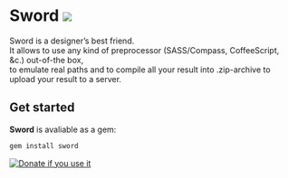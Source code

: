 Sword [![](http://so.mu/icons/sword.png)](http://so.mu/blog/sword)
=====

Sword is a designer’s best friend.  
It allows to use any kind of preprocessor (SASS/Compass, CoffeeScript, &c.) out-of-the box,  
to emulate real paths and to compile all your result into .zip-archive to upload your result to a server.

Get started
-----------

**Sword** is avaliable as a gem:
```sh
gem install sword
```

[![Donate if you use it](https://www.paypalobjects.com/en_GB/i/btn/btn_donate_LG.gif)](https://www.paypal.com/cgi-bin/webscr?cmd=_s-xclick&hosted_button_id=8PCQ52CFPFSKL)
